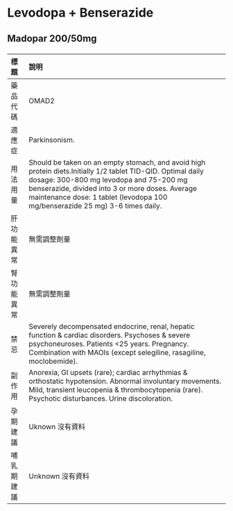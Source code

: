 # Levodopa + Benserazide

## Madopar 200/50mg

##### 

| 標題       | 說明                                                                                                                                                                                                                                                                                       |
|:-----------|:-------------------------------------------------------------------------------------------------------------------------------------------------------------------------------------------------------------------------------------------------------------------------------------------|
| 藥品代碼   | OMAD2                                                                                                                                                                                                                                                                                      |
| 適應症     | Parkinsonism.                                                                                                                                                                                                                                                                              |
| 用法用量   | Should be taken on an empty stomach, and avoid high protein diets.Initially 1/2 tablet TID-QID. Optimal daily dosage: 300-800 mg levodopa and 75-200 mg benserazide, divided into 3 or more doses. Average maintenance dose: 1 tablet (levodopa 100 mg/benserazide 25 mg) 3-6 times daily. |
| 肝功能異常 | 無需調整劑量                                                                                                                                                                                                                                                                               |
| 腎功能異常 | 無需調整劑量                                                                                                                                                                                                                                                                               |
| 禁忌       | Severely decompensated endocrine, renal, hepatic function & cardiac disorders. Psychoses & severe psychoneuroses. Patients <25 years. Pregnancy. Combination with MAOIs (except selegiline, rasagiline, moclobemide).                                                                      |
| 副作用     | Anorexia, GI upsets (rare); cardiac arrhythmias & orthostatic hypotension. Abnormal involuntary movements. Mild, transient leucopenia & thrombocytopenia (rare). Psychotic disturbances. Urine discoloration.                                                                              |
| 孕期建議   | Uknown 沒有資料                                                                                                                                                                                                                                                                            |
| 哺乳期建議 | Unknown 沒有資料                                                                                                                                                                                                                                                                           |

